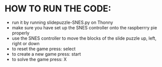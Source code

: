 # HOW TO RUN THE CODE:

- run it by running slidepuzzle-SNES.py on Thonny 
- make sure you have set up the SNES controller onto the raspberrry pie properly
- use the SNES controller to move the blocks of the slide puzzle up, left, right or down
- to reset the game press: select
- to create a new game press: start
- to solve the game press: X
